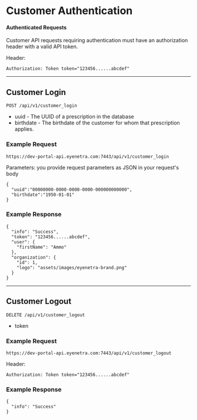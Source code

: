 # Customer Authentication

#### Authenticated Requests

Customer API requests requiring authentication must have an authorization header with a valid API token.

Header:

````
Authorization: Token token="123456......abcdef"
````

-----

## Customer Login

````
POST /api/v1/customer_login
````

* uuid - The UUID of a prescription in the database
* birthdate - The birthdate of the customer for whom that prescription applies.

### Example Request

````
https://dev-portal-api.eyenetra.com:7443/api/v1/customer_login
````

Parameters: you provide request parameters as JSON in your request's body

````
{
  "uuid":"00000000-0000-0000-0000-000000000000",
  "birthdate":"1950-01-01"
}
````

### Example Response

````
{
  "info": "Success",
  "token": "123456......abcdef",
  "user": {
    "firstName": "Ammo"
  },
  "organization": {
    "id": 1,
    "logo": "assets/images/eyenetra-brand.png"
  }
}
````

-----

## Customer Logout

````
DELETE /api/v1/customer_logout
````

* token

### Example Request

````
https://dev-portal-api.eyenetra.com:7443/api/v1/customer_logout
````

Header:

````
Authorization: Token token="123456......abcdef"
````

### Example Response

````
{
  "info": "Success"
}
````
